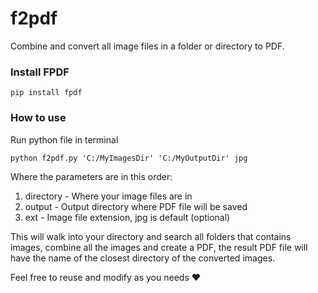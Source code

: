 # f2pdf
Combine and convert all image files in a folder or directory to PDF.

### Install FPDF

`pip install fpdf`

### How to use
Run python file in terminal

`python f2pdf.py 'C:/MyImagesDir' 'C:/MyOutputDir' jpg`

Where the parameters are in this order:
1. directory - Where your image files are in
2. output - Output directory where PDF file will be saved
3. ext - Image file extension, jpg is default (optional)

This will walk into your directory and search all folders that contains images,
combine all the images and create a PDF, the result PDF file will have the name 
of the closest directory of the converted images.


Feel free to reuse and modify as you needs ♥️
